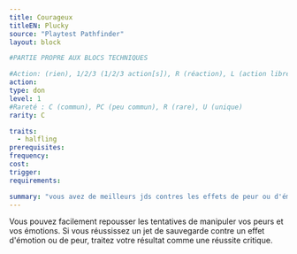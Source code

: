 ```yaml
---
title: Courageux
titleEN: Plucky
source: "Playtest Pathfinder"
layout: block

#PARTIE PROPRE AUX BLOCS TECHNIQUES

#Action: (rien), 1/2/3 (1/2/3 action[s]), R (réaction), L (action libre)
action: 
type: don
level: 1
#Rareté : C (commun), PC (peu commun), R (rare), U (unique)
rarity: C

traits:
  - halfling
prerequisites: 
frequency: 
cost:
trigger: 
requirements:

summary: "vous avez de meilleurs jds contres les effets de peur ou d'émotion"
---
```


Vous pouvez facilement repousser les tentatives de manipuler vos peurs et vos émotions. Si vous réussissez un jet de sauvegarde contre un effet d'émotion ou de peur, traitez votre résultat comme une réussite critique.